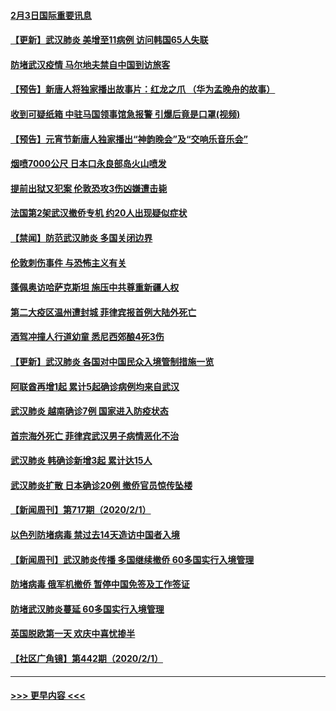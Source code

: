 #### [2月3日国际重要讯息](../pages/prog202/a102767896.md?t=02031844) 
#### [【更新】武汉肺炎 美增至11病例 访问韩国65人失联](../pages/prog202/a102758911.md?t=02031844) 
#### [防堵武汉疫情 马尔地夫禁自中国到访旅客](../pages/prog202/a102767847.md?t=02031844) 
#### [【预告】新唐人将独家播出故事片：红龙之爪 （华为孟晚舟的故事）](../pages/prog202/a102767728.md?t=02031844) 
#### [收到可疑纸箱 中驻马国领事馆急报警 引爆后竟是口罩(视频)](../pages/prog202/a102767695.md?t=02031844) 
#### [【预告】元宵节新唐人独家播出“神韵晚会”及“交响乐音乐会”](../pages/prog202/a102767674.md?t=02031844) 
#### [烟喷7000公尺 日本口永良部岛火山喷发](../pages/prog202/a102767687.md?t=02031844) 
#### [提前出狱又犯案 伦敦恐攻3伤凶嫌遭击毙](../pages/prog202/a102767635.md?t=02031844) 
#### [法国第2架武汉撤侨专机 约20人出现疑似症状](../pages/prog202/a102767617.md?t=02031844) 
#### [【禁闻】防范武汉肺炎  多国关闭边界](../pages/prog202/a102767542.md?t=02031844) 
#### [伦敦刺伤事件 与恐怖主义有关](../pages/prog202/a102767509.md?t=02031844) 
#### [蓬佩奥访哈萨克斯坦 施压中共尊重新疆人权](../pages/prog202/a102767395.md?t=02031844) 
#### [第二大疫区温州遭封城 菲律宾报首例大陆外死亡](../pages/prog202/a102767388.md?t=02031844) 
#### [酒驾冲撞人行道幼童 悉尼西郊酿4死3伤](../pages/prog202/a102767238.md?t=02031844) 
#### [【更新】武汉肺炎 各国对中国民众入境管制措施一览](../pages/prog202/a102767170.md?t=02031844) 
#### [阿联酋再增1起 累计5起确诊病例均来自武汉](../pages/prog202/a102767207.md?t=02031844) 
#### [武汉肺炎 越南确诊7例 国家进入防疫状态](../pages/prog202/a102767186.md?t=02031844) 
#### [首宗海外死亡 菲律宾武汉男子病情恶化不治](../pages/prog202/a102767150.md?t=02031844) 
#### [武汉肺炎 韩确诊新增3起 累计达15人](../pages/prog202/a102767132.md?t=02031844) 
#### [武汉肺炎扩散 日本确诊20例 撤侨官员惊传坠楼](../pages/prog202/a102767109.md?t=02031844) 
#### [【新闻周刊】第717期（2020/2/1）](../pages/prog202/a102767114.md?t=02031844) 
#### [以色列防堵病毒 禁过去14天造访中国者入境](../pages/prog202/a102767091.md?t=02031844) 
#### [【新闻周刊】武汉肺炎传播 多国继续撤侨 60多国实行入境管理](../pages/prog202/a102767044.md?t=02031844) 
#### [防堵病毒 俄军机撤侨 暂停中国免签及工作签证](../pages/prog202/a102767084.md?t=02031844) 
#### [防堵武汉肺炎蔓延 60多国实行入境管理](../pages/prog202/a102766756.md?t=02031844) 
#### [英国脱欧第一天 欢庆中喜忧掺半](../pages/prog202/a102766971.md?t=02031844) 
#### [【社区广角镜】第442期（2020/2/1）](../pages/prog202/a102766826.md?t=02031844) 

----
#### [ >>> 更早内容 <<< ](../indexes/prog202-earlier.md)

